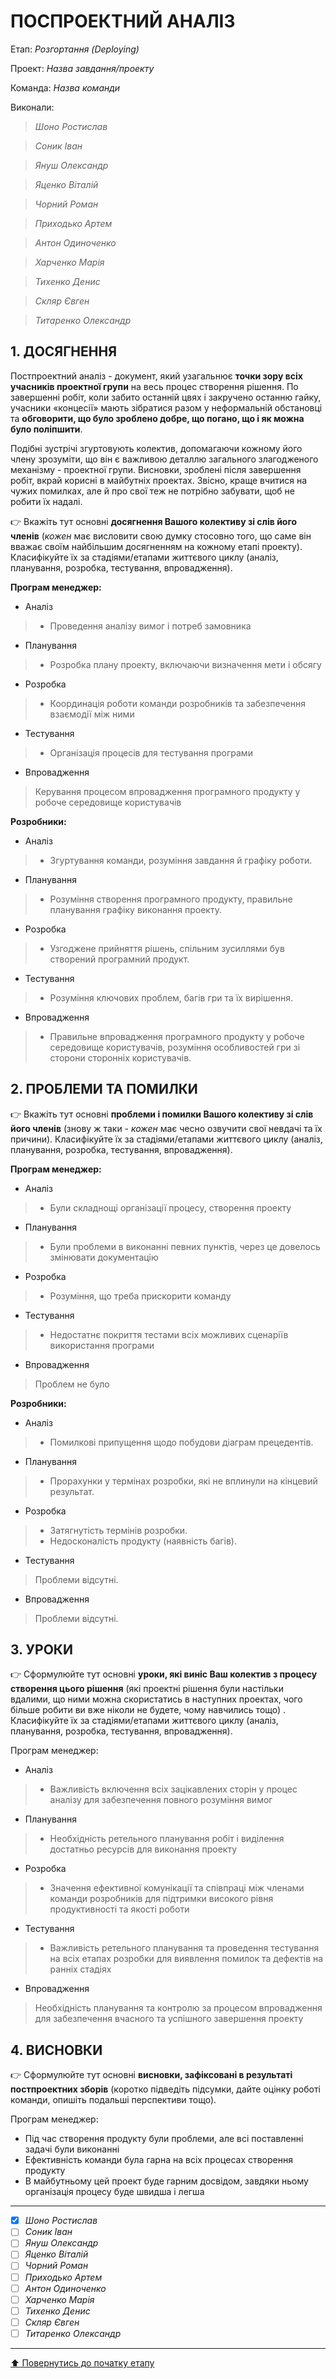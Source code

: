 ﻿# ПОСПРОЕКТНИЙ АНАЛІЗ

Етап: *Розгортання (Deploying)*

Проект: *Назва завдання/проекту*

Команда: *Назва команди*

Виконали:
>*Шоно Ростислав*

>*Соник Іван*

>*Януш Олександр*

>*Яценко Віталій*

>*Чорний Роман*

>*Приходько Артем*

>*Антон Одиноченко*

>*Харченко Марія*

>*Тихенко Денис*

>*Скляр Євген*

>*Титаренко Олександр*

## **1. ДОСЯГНЕННЯ**

Постпроектний аналіз - документ, який узагальнює **точки зору всіх учасників проектної групи** на весь процес створення рішення. По завершенні робіт, коли забито останній цвях і закручено останню гайку, учасники «концесії» мають зібратися разом у неформальній обстановці та **обговорити, що було зроблено добре, що погано, що і як можна було поліпшити**. 

Подібні зустрічі згуртовують колектив, допомагаючи кожному його члену зрозуміти, що він є важливою деталлю загального злагодженого механізму - проектної групи. Висновки, зроблені після завершення робіт, вкрай корисні в майбутніх проектах. Звісно, краще вчитися на чужих помилках, але й про свої теж не потрібно забувати, щоб не робити їх надалі.

:point_right: Вкажіть тут основні **досягнення Вашого колективу зі слів його членів** (*кожен* має висловити свою думку стосовно того, що саме він вважає своїм найбільшим досягненням на кожному етапі проекту). Класифікуйте їх за стадіями/етапами життєвого циклу (аналіз, планування, розробка, тестування, впровадження).

**Програм менеджер:**
- Аналіз
>  - Проведення аналізу вимог і потреб замовника
- Планування
>  - Розробка плану проекту, включаючи визначення мети і обсягу
- Розробка
>  - Координація роботи команди розробників та забезпечення взаємодії між ними
- Тестування
>  - Організація процесів для тестування програми
- Впровадження
> Керування процесом впровадження програмного продукту у робоче середовище користувачів

**Розробники:**
- Аналіз
>  - Згуртування команди, розуміння завдання й графіку роботи.
- Планування
>  - Розуміння створення програмного продукту, правильне планування графіку виконання проекту.
- Розробка
>  - Узгоджене прийняття рішень, спільним зусиллями був створений програмний продукт.
- Тестування
>  - Розуміння ключових проблем, багів гри та їх вирішення.
- Впровадження
>  - Правильне впровадження програмного продукту у робоче середовище користувачів, розуміння особливостей гри зі сторони сторонніх користувачів.


## **2. ПРОБЛЕМИ ТА ПОМИЛКИ**

:point_right: Вкажіть тут основні **проблеми і помилки Вашого колективу зі слів його членів** (знову ж таки - *кожен* має чесно озвучити свої невдачі та їх причини). Класифікуйте їх за стадіями/етапами життєвого циклу (аналіз, планування, розробка, тестування, впровадження).

**Програм менеджер:**
- Аналіз
>  - Були складнощі організації процесу, створення проекту
- Планування
>  - Були проблеми в виконанні певних пунктів, через це довелось змінювати документацію
- Розробка
>  - Розуміння, що треба прискорити команду
- Тестування
>  - Недостатнє покриття тестами всіх можливих сценаріїв використання програми
- Впровадження
> Проблем не було

**Розробники:**
- Аналіз
>  - Помилкові припущення щодо побудови діаграм прецедентів.
- Планування
>  - Прорахунки у термінах розробки, які не вплинули на кінцевий результат.
- Розробка
>  - Затягнутість термінів розробки.
>  - Недосконалість продукту (наявність багів).
- Тестування
> Проблеми відсутні.
- Впровадження
> Проблеми відсутні.

## **3. УРОКИ**

:point_right: Сформулюйте тут основні **уроки, які виніс Ваш колектив з процесу створення цього рішення** (які проектні рішення були настільки вдалими, що ними можна скористатись в наступних проектах, чого більше робити ви вже ніколи не будете, чому навчились тощо) . Класифікуйте їх за стадіями/етапами життєвого циклу (аналіз, планування, розробка, тестування, впровадження).

Програм менеджер:
- Аналіз
>  - Важливість включення всіх зацікавлених сторін у процес аналізу для забезпечення повного розуміння вимог
- Планування
>  - Необхідність ретельного планування робіт і виділення достатньо ресурсів для виконання проекту
- Розробка
>  - Значення ефективної комунікації та співпраці між членами команди розробників для підтримки високого рівня продуктивності та якості роботи
- Тестування
>  - Важливість ретельного планування та проведення тестування на всіх етапах розробки для виявлення помилок та дефектів на ранніх стадіях
- Впровадження
> Необхідність планування та контролю за процесом впровадження для забезпечення вчасного та успішного завершення проекту

## **4. ВИСНОВКИ**

:point_right: Сформулюйте тут основні **висновки, зафіксовані в результаті постпроектних зборів** (коротко підведіть підсумки, дайте оцінку роботі команди, опишіть подальші перспективи тощо).

Програм менеджер:
- Під час створення продукту були проблеми, але всі поставленні задачі були виконанні
- Ефективність команди була гарна на всіх процесах створення продукту
- В майбутньому цей проект буде гарним досвідом, завдяки ньому організація процесу буде швидша і легша
---

- [x] *Шоно Ростислав*
- [ ] *Соник Іван*
- [ ] *Януш Олександр*
- [ ] *Яценко Віталій*
- [ ] *Чорний Роман*
- [ ] *Приходько Артем*
- [ ] *Антон Одиноченко*
- [ ] *Харченко Марія*
- [ ] *Тихенко Денис*
- [ ] *Скляр Євген*
- [ ] *Титаренко Олександр*

---
[:arrow_up: Повернутись до початку етапу](/docs/5.Deploying/README.md)

